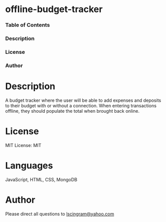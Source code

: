 # offline-budget-tracker
### Table of Contents
### Description
### License
### Author
# Description
 A budget tracker where the user will be able to add expenses and deposits to their budget with or without a connection. When entering transactions offline, they should populate the total when brought back online.
# License
MIT License: MIT

# Languages
JavaScript, HTML, CSS, MongoDB

# Author
Please direct all questions to lscingram@yahoo.com

